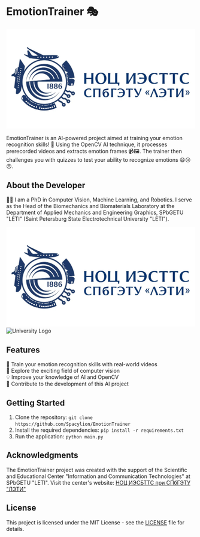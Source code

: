 # EmotionTrainer 🎭

![EmotionTrainer Logo](assets/logo.png)

EmotionTrainer is an AI-powered project aimed at training your emotion recognition skills! 🚀 Using the OpenCV AI technique, it processes prerecorded videos and extracts emotion frames 📹🖼️. The trainer then challenges you with quizzes to test your ability to recognize emotions 😄😢😠. 

## About the Developer
👨‍💼 I am a PhD in Computer Vision, Machine Learning, and Robotics. I serve as the Head of the Biomechanics and Biomaterials Laboratory at the Department of Applied Mechanics and Engineering Graphics, SPbGETU "LETI" (Saint Petersburg State Electrotechnical University "LETI"). 

![НОЦ Logo](/assets/logo.png)
![University Logo](/assets/logo-leti)

## Features
🌟 Train your emotion recognition skills with real-world videos  
🎥 Explore the exciting field of computer vision  
💡 Improve your knowledge of AI and OpenCV  
🤖 Contribute to the development of this AI project  

## Getting Started
1. Clone the repository: `git clone https://github.com/Spacylion/EmotionTrainer`
2. Install the required dependencies: `pip install -r requirements.txt`
3. Run the application: `python main.py`

## Acknowledgments
The EmotionTrainer project was created with the support of the Scientific and Educational Center "Information and Communication Technologies" at SPbGETU "LETI". Visit the center's website: [НОЦ ИЭСБТТС при СПбГЭТУ "ЛЭТИ"](http://iestts.tilda.ws/)

## License
This project is licensed under the MIT License - see the [LICENSE](LICENSE) file for details.
